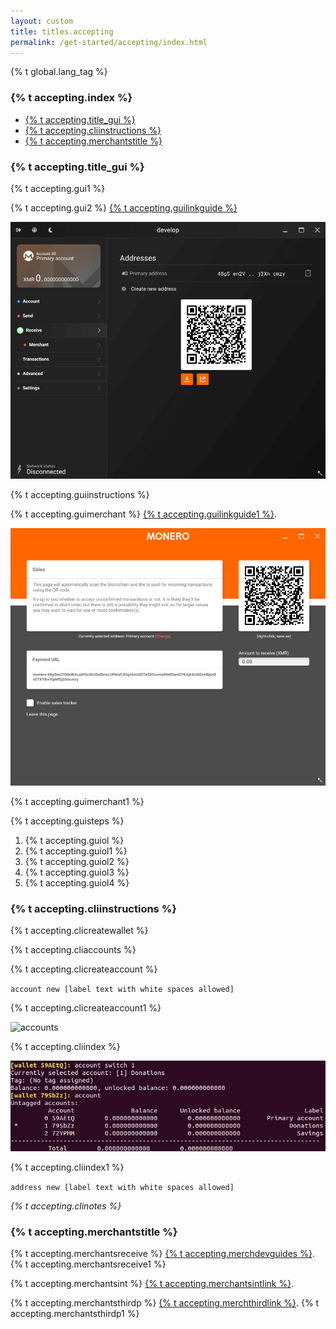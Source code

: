 ```yaml
---
layout: custom
title: titles.accepting
permalink: /get-started/accepting/index.html
---
```

{% t global.lang_tag %}
<section class="container">
    <div class="row">
        <div class="full">
          <div class="info-block text-adapt">
            <h3>{% t accepting.index %}</h3>
            <ul class="logo">
              <li><a href="#gui">{% t accepting.title_gui %}</a></li>
              <li><a href="#cli">{% t accepting.cliinstructions %}</a></li>
              <li><a href="#merchants">{% t accepting.merchantstitle %}</a></li>
            </ul>
            <h3 id="gui">{% t accepting.title_gui %}</h3>
              <p>{% t accepting.gui1 %}</p>
              <p>{% t accepting.gui2 %} <a href="https://github.com/monero-ecosystem/monero-GUI-guide/blob/master/monero-GUI-guide.md#receive-monero">{% t accepting.guilinkguide %}</a></p>
                <img class="top-margin" src="/img/receive.png" alt="receive page">
              <p>{% t accepting.guiinstructions %}</p>
              <p>{% t accepting.guimerchant %} <a href="https://github.com/monero-ecosystem/monero-GUI-guide/blob/master/monero-GUI-guide.md#merchant-view">{% t accepting.guilinkguide1 %}</a>.</p>
                <img class="top-margin" src="/img/merchant_page.png" alt="merchant view">
              <p>{% t accepting.guimerchant1 %}</p>
              <p>{% t accepting.guisteps %}</p>
              <ol>
                <li>{% t accepting.guiol %}</li>
                <li>{% t accepting.guiol1 %}</li>
                <li>{% t accepting.guiol2 %}</li>
                <li>{% t accepting.guiol3 %}</li>
                <li>{% t accepting.guiol4 %}</li>
              </ol>
            <h3 id="cli">{% t accepting.cliinstructions %}</h3>
              <p>{% t accepting.clicreatewallet %}</p>
              <p>{% t accepting.cliaccounts %}</p>
              <p>{% t accepting.clicreateaccount %}</p>
              <p><code>account new [label text with white spaces allowed]</code></p>
              <p>{% t accepting.clicreateaccount1 %}</p>
                <img class="top-margin" src="/img/account_cli.png" alt="accounts">
              <p>{% t accepting.cliindex %}</p>
                <img class="top-margin" src="/img/account_switch.png" alt="accounts switch">
              <p>{% t accepting.cliindex1 %}</p>
              <p><code>address new [label text with white spaces allowed]</code></p>
              <p><i>{% t accepting.clinotes %}</i></p>
            <h3 id="merchants">{% t accepting.merchantstitle %}</h3>
              <p>{% t accepting.merchantsreceive %} <a href="{{ site.baseurl }}/resources/developer-guides/">{% t accepting.merchdevguides %}</a>. {% t accepting.merchantsreceive1 %}</p>
              <p>{% t accepting.merchantsint %} <a href="https://github.com/monero-integrations">{% t accepting.merchantsintlink %}</a>.</p>
              <p>{% t accepting.merchantsthirdp %} <a href="{{ site.baseurl }}/community/merchants/">{% t accepting.merchthirdlink %}</a>. {% t accepting.merchantsthirdp1 %}</p>
          </div>
        </div>                
    </div>
</section>
